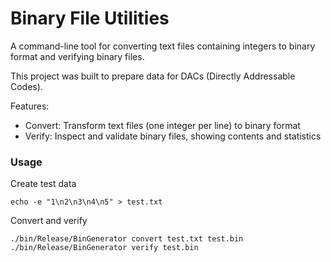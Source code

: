 Binary File Utilities
===

A command-line tool for converting text files containing integers to binary format and verifying binary files.

This project was built to prepare data for DACs (Directly Addressable Codes).

Features:
  - Convert: Transform text files (one integer per line) to binary format
  - Verify: Inspect and validate binary files, showing contents and statistics

### Usage
Create test data
```shell
echo -e "1\n2\n3\n4\n5" > test.txt
```

Convert and verify
```shell
./bin/Release/BinGenerator convert test.txt test.bin
./bin/Release/BinGenerator verify test.bin
```
